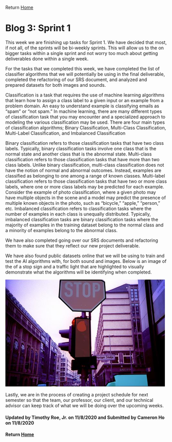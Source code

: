 Return [Home](index.md)

# Blog 3: Sprint 1


This week we are finishing up tasks for Sprint 1. We have decided that most, if not all, of the sprints will be bi-weekly sprints.
This will allow us to the on bigger tasks within a single sprint and not worry too much about getting deliverables done within a single week.

For the tasks that we completed this week, we have completed the list of classifier algorithms that we will potentially be using in the final deliverable, completed the refactoring of our SRS document, and analyzed and prepared datasets for both images and sounds.

Classification is a task that requires the use of machine learning algorithms that learn how to assign a class label to a given input or an example from a problem domain.
An easy to understand example is classifying emails as “spam” or “not spam.” In machine learning, there are many different types of classification task that you may encounter and a specialized approach to modeling the various classification may be used.
There are four main types of classification algorithms; Binary Classification, Multi-Class Classification, Multi-Label Classification, and Imbalanced Classification

Binary classification refers to those classification tasks that have two class labels. Typically, binary classification tasks involve one class that is the normal state and another class that is the abnormal state.
Multi-class classification refers to those classification tasks that have more than two class labels. Unlike binary classification, multi-class classification does not have the notion of normal and abnormal outcomes. Instead, examples are classified as belonging to one among a range of known classes.
Multi-label classification refers to those classification tasks that have two or more class labels, where one or more class labels may be predicted for each example. Consider the example of photo classification, where a given photo may have multiple objects in the scene and a model may predict the presence of multiple known objects in the photo, such as “bicycle,” “apple,” “person,” etc.
Imbalanced classification refers to classification tasks where the number of examples in each class is unequally distributed. Typically, imbalanced classification tasks are binary classification tasks where the majority of examples in the training dataset belong to the normal class and a minority of examples belong to the abnormal class.

We have also completed going over our SRS documents and refactoring them to make sure that they reflect our new project deliverable.

We have also found public datasets online that we will be using to train and test the AI algorithms with, for both sound and images. Below is an image of the of a stop sign and a traffic light that are highlighted to visually demonstrate what the algorithms will be identifying when completed.

![Image of stop sign and traffic light](https://github.com/egr-401-402-capstone-2020-21/ItsClassified-Blog/blob/master/images/blog3/imageDataSetEx.png?raw=true)

Lastly, we are in the process of creating a project schedule for next semester so that the team, our professor, our client, and our technical advisor can keep track of what we will be doing over the upcoming weeks.

#### Updated by Timothy Roe, Jr. on 11/8/2020 and Submitted by Cameron Ho on 11/8/2020
#### Return [Home](index.md)
